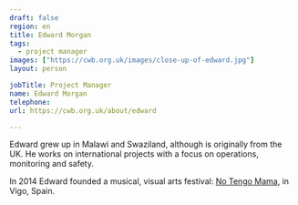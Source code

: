 ```yaml
---
draft: false
region: en
title: Edward Morgan
tags:
  - project manager
images: ["https://cwb.org.uk/images/close-up-of-edward.jpg"]
layout: person

jobTitle: Project Manager
name: Edward Morgan
telephone:
url: https://cwb.org.uk/about/edward

---
```


Edward grew up in Malawi and Swaziland, although is originally from the UK.
He works on international projects with a focus on operations, monitoring and safety.

In 2014 Edward founded a musical, visual arts festival: [No Tengo Mama](https://www.facebook.com/notengomamafest/), in Vigo, Spain.

<!--SWAP:https://cwb.org.uk/images/close-up-of-edward.jpg-->
<!--Edward, finally found himself--><!-- DOUBLE CHECK -->

<!--What else does our audience want to know?:
- examples of his work our fundraising purposes?
- linkedIn, social media, etc.
- endosements
-->
